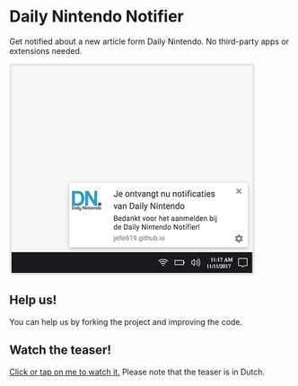 # Daily Nintendo Notifier
Get notified about a new article form Daily Nintendo. No third-party apps or extensions needed.

![Preview](https://raw.githubusercontent.com/jelle619/dailynintendonotifier/master/images/preview.png)

## Help us!
You can help us by forking the project and improving the code.

## Watch the teaser!
[Click or tap on me to watch it.](https://player.vimeo.com/video/253140176?autoplay=1&byline=0&portrait=0) Please note that the teaser is in Dutch.
